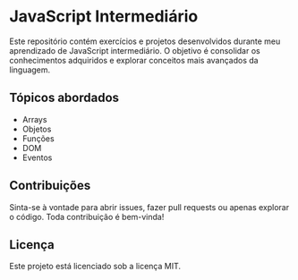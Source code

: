 # JavaScript Intermediário

Este repositório contém exercícios e projetos desenvolvidos durante meu aprendizado de JavaScript intermediário. O objetivo é consolidar os conhecimentos adquiridos e explorar conceitos mais avançados da linguagem.

## Tópicos abordados

* Arrays
* Objetos
* Funções
* DOM
* Eventos

## Contribuições

Sinta-se à vontade para abrir issues, fazer pull requests ou apenas explorar o código. Toda contribuição é bem-vinda!

## Licença

Este projeto está licenciado sob a licença MIT.
